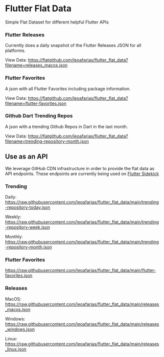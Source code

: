 # Flutter Flat Data

Simple Flat Dataset for different helpful Flutter APIs

### Flutter Releases

Currently does a daily snapshot of the Flutter Releases JSON for all platforms.

View Data: https://flatgithub.com/leoafarias/flutter_flat_data?filename=releases_macos.json

### Flutter Favorites

A json with all Flutter Favorites including package information.

View Data: https://flatgithub.com/leoafarias/flutter_flat_data?filename=flutter-favorites.json

### Github Dart Trending Repos

A json with a trending Github Repos in Dart in the last month.

View Data: https://flatgithub.com/leoafarias/flutter_flat_data?filename=trending-repository-month.json

## Use as an API
We leverage GitHub CDN infrastructure in order to provide the flat data as API endpoints. These endpoints are currently being used on [Flutter Sidekick](https://github.com/leoafarias/sidekick)

### Trending

Daily: https://raw.githubusercontent.com/leoafarias/flutter_flat_data/main/trending-repository-today.json

Weekly: https://raw.githubusercontent.com/leoafarias/flutter_flat_data/main/trending-repository-week.json 

Monthly: https://raw.githubusercontent.com/leoafarias/flutter_flat_data/main/trending-repository-month.json 

### Flutter Favorites

https://raw.githubusercontent.com/leoafarias/flutter_flat_data/main/flutter-favorites.json

### Releases

MacOS: https://raw.githubusercontent.com/leoafarias/flutter_flat_data/main/releases_macos.json

Windows: https://raw.githubusercontent.com/leoafarias/flutter_flat_data/main/releases_windows.json

Linux: https://raw.githubusercontent.com/leoafarias/flutter_flat_data/main/releases_linux.json
